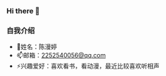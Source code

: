 ### Hi there 👋

<!--
**chen-mt/chen-mt** is a ✨ _special_ ✨ repository because its `README.md` (this file) appears on your GitHub profile.

Here are some ideas to get you started:

- 🔭 I’m currently working on ...
- 🌱 I’m currently learning ...
- 👯 I’m looking to collaborate on ...
- 🤔 I’m looking for help with ...
- 💬 Ask me about ...
- 📫 How to reach me: ...
- 😄 Pronouns: ...
- ⚡ Fun fact: ...
-->

### 自我介绍
* 🌱姓名：陈漫婷
* 📫邮箱：2252540056@qq.com
* ⚡兴趣爱好：喜欢看书，看动漫，最近比较喜欢听相声
